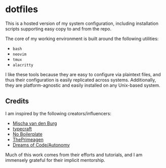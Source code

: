 # dotfiles
This is a hosted version of my system configuration, including installation 
scripts supporting easy copy to and from the repo.

The core of my working environment is built around the following utilities:

- `bash`
- `neovim`
- `tmux`
- `alacritty`

I like these tools because they are easy to configure via plaintext files, and
thus their configuration is easily replicated across systems. Additionally,
they are platform-agnostic and easily installed on any Unix-based system.

## Credits

I am inspired by the following creators/influencers:

- [Mischa van den Burg](https://youtube.com/@mischavandenburg)
- [typecraft](https://youtube.com/@typecraft_dev)
- [No Boilerplate](https://youtube.com/@NoBoilerplate)
- [ThePrimeagen](https://twitch.tv/ThePrimeagen)
- [Dreams of Code/Autonomy](https://www.youtube.com/@dreamsofcode)

Much of this work comes from their efforts and tutorials, and I am immensely
grateful for their implicit mentorship.


